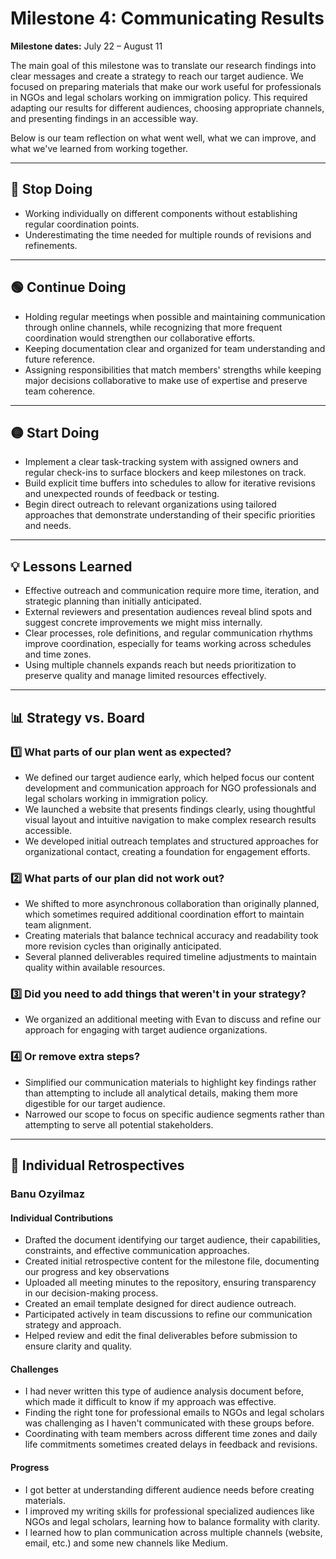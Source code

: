 # Milestone 4: Communicating Results

**Milestone dates:** July 22 – August 11

The main goal of this milestone was to translate our research findings into
clear messages and create a strategy to reach our target audience. We focused
on preparing materials that make our work useful for professionals in NGOs and
legal scholars working on immigration policy. This required adapting our
results for different audiences, choosing appropriate channels, and presenting
findings in an accessible way.

Below is our team reflection on what went well, what we can improve, and what
we've learned from working together.

---

## 🔴 **Stop Doing**

- Working individually on different components without establishing regular
  coordination points.
- Underestimating the time needed for multiple rounds of revisions and
  refinements.

---

## 🟢 **Continue Doing**

- Holding regular meetings when possible and maintaining communication through
  online channels, while recognizing that more frequent coordination would
  strengthen our collaborative efforts.
- Keeping documentation clear and organized for team understanding and future
  reference.
- Assigning responsibilities that match members' strengths while keeping major
  decisions collaborative to make use of expertise and preserve team coherence.

---

## 🟡 **Start Doing**

- Implement a clear task-tracking system with assigned owners and regular
  check-ins to surface blockers and keep milestones on track.
- Build explicit time buffers into schedules to allow for iterative revisions
  and unexpected rounds of feedback or testing.
- Begin direct outreach to relevant organizations using tailored approaches
  that demonstrate understanding of their specific priorities and needs.

---

## 💡 **Lessons Learned**

- Effective outreach and communication require more time, iteration, and
  strategic planning than initially anticipated.
- External reviewers and presentation audiences reveal blind spots and suggest
  concrete improvements we might miss internally.
- Clear processes, role definitions, and regular communication rhythms improve
  coordination, especially for teams working across schedules and time zones.
- Using multiple channels expands reach but needs prioritization to preserve
  quality and manage limited resources effectively.

---

## 📊 **Strategy vs. Board**

### 1️⃣ **What parts of our plan went as expected?**

- We defined our target audience early, which helped focus our content
  development and communication approach for NGO professionals and legal
  scholars working in immigration policy.
- We launched a website that presents findings clearly, using thoughtful visual
  layout and intuitive navigation to make complex research results accessible.
- We developed initial outreach templates and structured approaches for
  organizational contact, creating a foundation for engagement efforts.

### 2️⃣ **What parts of our plan did not work out?**

- We shifted to more asynchronous collaboration than originally planned, which
  sometimes required additional coordination effort to maintain team alignment.
- Creating materials that balance technical accuracy and readability took more
  revision cycles than originally anticipated.
- Several planned deliverables required timeline adjustments to maintain
  quality within available resources.

### 3️⃣ **Did you need to add things that weren't in your strategy?**

- We organized an additional meeting with Evan to discuss and refine our approach
  for engaging with target audience organizations.

### 4️⃣ **Or remove extra steps?**

- Simplified our communication materials to highlight key findings rather than
  attempting to include all analytical details, making them more digestible for
  our target audience.
- Narrowed our scope to focus on specific audience segments rather than
  attempting to serve all potential stakeholders.

---

## 👤 Individual Retrospectives

### Banu Ozyilmaz

#### Individual Contributions

- Drafted the document identifying our target audience, their capabilities,
  constraints, and effective communication approaches.
- Created initial retrospective content for the milestone file,
  documenting our progress and key observations
- Uploaded all meeting minutes to the repository, ensuring transparency in our
  decision-making process.
- Created an email template designed for direct audience outreach.
- Participated actively in team discussions to refine our communication strategy
  and approach.
- Helped review and edit the final deliverables before submission to ensure clarity
  and quality.

#### Challenges

- I had never written this type of audience analysis document before, which made
  it difficult to know if my approach was effective.
- Finding the right tone for professional emails to NGOs and legal scholars was
  challenging as I haven't communicated with these groups before.
- Coordinating with team members across different time zones and daily life commitments
  sometimes created delays in feedback and revisions.

#### Progress

- I got better at understanding different audience needs before creating materials.
- I improved my writing skills for professional specialized audiences like NGOs
  and legal scholars, learning how to balance formality with clarity.
- I learned how to plan communication across multiple channels (website, email, etc.)
  and some new channels like Medium.
